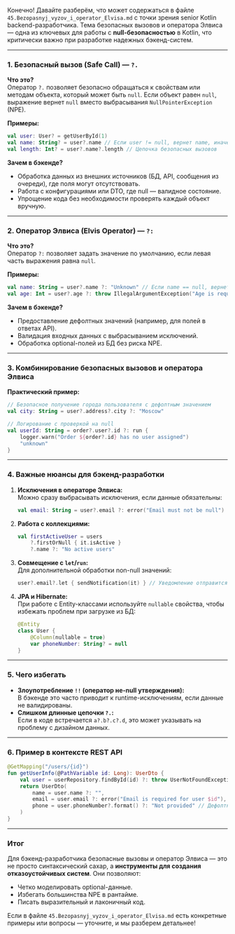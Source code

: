 Конечно! Давайте разберём, что может содержаться в файле `45.Bezopasnyj_vyzov_i_operator_Elvisa.md` с точки зрения senior Kotlin backend-разработчика. Тема безопасных вызовов и оператора Элвиса — одна из ключевых для работы с **null-безопасностью** в Kotlin, что критически важно при разработке надежных бэкенд-систем.

---

### 1. **Безопасный вызов (Safe Call)** — `?.`
**Что это?**  
Оператор `?.` позволяет безопасно обращаться к свойствам или методам объекта, который может быть `null`. Если объект равен `null`, выражение вернет `null` вместо выбрасывания `NullPointerException` (NPE).

**Примеры:**
```kotlin
val user: User? = getUserById(1)
val name: String? = user?.name // Если user != null, вернет name, иначе null
val length: Int? = user?.name?.length // Цепочка безопасных вызовов
```

**Зачем в бэкенде?**
- Обработка данных из внешних источников (БД, API, сообщения из очереди), где поля могут отсутствовать.
- Работа с конфигурациями или DTO, где null — валидное состояние.
- Упрощение кода без необходимости проверять каждый объект вручную.

---

### 2. **Оператор Элвиса (Elvis Operator)** — `?:`
**Что это?**  
Оператор `?:` позволяет задать значение по умолчанию, если левая часть выражения равна `null`.

**Примеры:**
```kotlin
val name: String = user?.name ?: "Unknown" // Если name == null, вернет "Unknown"
val age: Int = user?.age ?: throw IllegalArgumentException("Age is required")
```

**Зачем в бэкенде?**
- Предоставление дефолтных значений (например, для полей в ответах API).
- Валидация входных данных с выбрасыванием исключений.
- Обработка optional-полей из БД без риска NPE.

---

### 3. **Комбинирование безопасных вызовов и оператора Элвиса**
**Практический пример:**
```kotlin
// Безопасное получение города пользователя с дефолтным значением
val city: String = user?.address?.city ?: "Moscow"

// Логирование с проверкой на null
val userId: String = order?.user?.id ?: run {
    logger.warn("Order ${order?.id} has no user assigned")
    "unknown"
}
```

---

### 4. **Важные нюансы для бэкенд-разработки**
1. **Исключения в операторе Элвиса:**  
   Можно сразу выбрасывать исключения, если данные обязательны:
   ```kotlin
   val email: String = user?.email ?: error("Email must not be null")
   ```

2. **Работа с коллекциями:**
   ```kotlin
   val firstActiveUser = users
       ?.firstOrNull { it.isActive }
       ?.name ?: "No active users"
   ```

3. **Совмещение с `let`/`run`:**  
   Для дополнительной обработки non-null значений:
   ```kotlin
   user?.email?.let { sendNotification(it) } // Уведомление отправится только если email != null
   ```

4. **JPA и Hibernate:**  
   При работе с Entity-классами используйте `nullable` свойства, чтобы избежать проблем при загрузке из БД:
   ```kotlin
   @Entity
   class User {
       @Column(nullable = true)
       var phoneNumber: String? = null
   }
   ```

---

### 5. **Чего избегать**
- **Злоупотребление `!!` (оператор не-null утверждения):**  
  В бэкенде это часто приводит к runtime-исключениям, если данные не валидированы.
- **Слишком длинные цепочки `?.`:**  
  Если в коде встречается `a?.b?.c?.d`, это может указывать на проблему с дизайном данных.

---

### 6. **Пример в контексте REST API**
```kotlin
@GetMapping("/users/{id}")
fun getUserInfo(@PathVariable id: Long): UserDto {
    val user = userRepository.findById(id) ?: throw UserNotFoundException(id)
    return UserDto(
        name = user.name ?: "",
        email = user.email ?: error("Email is required for user $id"), // Гарантируем не-null
        phone = user.phoneNumber?.format() ?: "Not provided" // Дефолтное значение
    )
}
```

---

### Итог
Для бэкенд-разработчика безопасные вызовы и оператор Элвиса — это не просто синтаксический сахар, а **инструменты для создания отказоустойчивых систем**. Они позволяют:
- Четко моделировать optional-данные.
- Избегать большинства NPE в рантайме.
- Писать выразительный и лаконичный код.

Если в файле `45.Bezopasnyj_vyzov_i_operator_Elvisa.md` есть конкретные примеры или вопросы — уточните, и мы разберем детальнее!